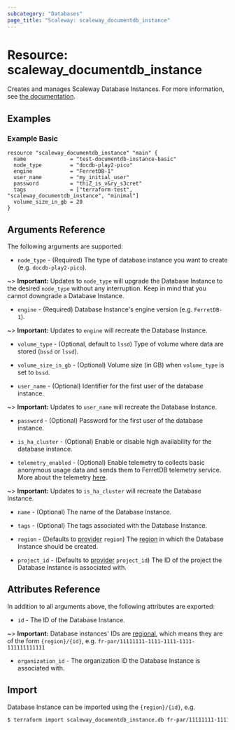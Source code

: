 ```yaml
---
subcategory: "Databases"
page_title: "Scaleway: scaleway_documentdb_instance"
---
```


# Resource: scaleway_documentdb_instance

Creates and manages Scaleway Database Instances.
For more information, see [the documentation](https://www.scaleway.com/en/developers/api/document_db/).

## Examples

### Example Basic

```hcl
resource "scaleway_documentdb_instance" "main" {
  name              = "test-documentdb-instance-basic"
  node_type         = "docdb-play2-pico"
  engine            = "FerretDB-1"
  user_name         = "my_initial_user"
  password          = "thiZ_is_v&ry_s3cret"
  tags              = ["terraform-test", "scaleway_documentdb_instance", "minimal"]
  volume_size_in_gb = 20
}
```

## Arguments Reference

The following arguments are supported:

- `node_type` - (Required) The type of database instance you want to create (e.g. `docdb-play2-pico`).

~> **Important:** Updates to `node_type` will upgrade the Database Instance to the desired `node_type` without any
interruption. Keep in mind that you cannot downgrade a Database Instance.

- `engine` - (Required) Database Instance's engine version (e.g. `FerretDB-1`).

~> **Important:** Updates to `engine` will recreate the Database Instance.

- `volume_type` - (Optional, default to `lssd`) Type of volume where data are stored (`bssd` or `lssd`).

- `volume_size_in_gb` - (Optional) Volume size (in GB) when `volume_type` is set to `bssd`.

- `user_name` - (Optional) Identifier for the first user of the database instance.

~> **Important:** Updates to `user_name` will recreate the Database Instance.

- `password` - (Optional) Password for the first user of the database instance.

- `is_ha_cluster` - (Optional) Enable or disable high availability for the database instance.

- `telemetry_enabled` - (Optional) Enable telemetry to collects basic anonymous usage data and sends them to FerretDB telemetry service. More about the telemetry [here](https://docs.ferretdb.io/telemetry/#configure-telemetry).

~> **Important:** Updates to `is_ha_cluster` will recreate the Database Instance.

- `name` - (Optional) The name of the Database Instance.

- `tags` - (Optional) The tags associated with the Database Instance.

- `region` - (Defaults to [provider](../index.md#region) `region`) The [region](../guides/regions_and_zones.md#regions)
  in which the Database Instance should be created.

- `project_id` - (Defaults to [provider](../index.md#project_id) `project_id`) The ID of the project the Database
  Instance is associated with.

## Attributes Reference

In addition to all arguments above, the following attributes are exported:

- `id` - The ID of the Database Instance.

~> **Important:** Database instances' IDs are [regional](../guides/regions_and_zones.md#resource-ids), which means they
are of the form `{region}/{id}`, e.g. `fr-par/11111111-1111-1111-1111-111111111111`

- `organization_id` - The organization ID the Database Instance is associated with.

## Import

Database Instance can be imported using the `{region}/{id}`, e.g.

```bash
$ terraform import scaleway_documentdb_instance.db fr-par/11111111-1111-1111-1111-111111111111
```
